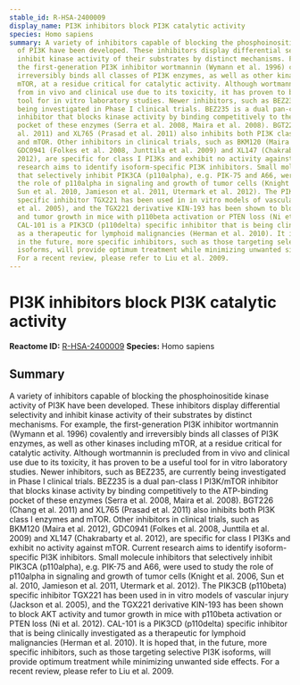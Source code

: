 ```yaml
---
stable_id: R-HSA-2400009
display_name: PI3K inhibitors block PI3K catalytic activity
species: Homo sapiens
summary: A variety of inhibitors capable of blocking the phosphoinositide kinase activity
  of PI3K have been developed. These inhibitors display differential selectivity and
  inhibit kinase activity of their substrates by distinct mechanisms. For example,
  the first-generation PI3K inhibitor wortmannin (Wymann et al. 1996) covalently and
  irreversibly binds all classes of PI3K enzymes, as well as other kinases including
  mTOR, at a residue critical for catalytic activity. Although wortmannin is precluded
  from in vivo and clinical use due to its toxicity, it has proven to be a useful
  tool for in vitro laboratory studies. Newer inhibitors, such as BEZ235, are currently
  being investigated in Phase I clinical trials. BEZ235 is a dual pan-class I PI3K/mTOR
  inhibitor that blocks kinase activity by binding competitively to the ATP-binding
  pocket of these enzymes (Serra et al. 2008, Maira et al. 2008). BGT226 (Chang et
  al. 2011) and XL765 (Prasad et al. 2011) also inhibits both PI3K class I enzymes
  and mTOR. Other inhibitors in clinical trials, such as BKM120 (Maira et al. 2012),
  GDC0941 (Folkes et al. 2008, Junttila et al. 2009) and XL147 (Chakrabarty et al.
  2012), are specific for class I PI3Ks and exhibit no activity against mTOR. Current
  research aims to identify isoform-specific PI3K inhibitors. Small molecule inhibitors
  that selectively inhibit PIK3CA (p110alpha), e.g. PIK-75 and A66, were used to study
  the role of p110alpha in signaling and growth of tumor cells (Knight et al. 2006,
  Sun et al. 2010, Jamieson et al. 2011, Utermark et al. 2012). The PIK3CB (p110beta)
  specific inhibitor TGX221 has been used in in vitro models of vascular injury (Jackson
  et al. 2005), and the TGX221 derivative KIN-193 has been shown to block AKT activity
  and tumor growth in mice with p110beta activation or PTEN loss (Ni et al. 2012).
  CAL-101 is a PIK3CD (p110delta) specific inhibitor that is being clinically investigated
  as a therapeutic for lymphoid malignancies (Herman et al. 2010). It is hoped that,
  in the future, more specific inhibitors, such as those targeting selective PI3K
  isoforms, will provide optimum treatment while minimizing unwanted side effects.
  For a recent review, please refer to Liu et al. 2009.
---
```


# PI3K inhibitors block PI3K catalytic activity
**Reactome ID:** [R-HSA-2400009](https://reactome.org/content/detail/R-HSA-2400009)
**Species:** Homo sapiens

## Summary

A variety of inhibitors capable of blocking the phosphoinositide kinase activity of PI3K have been developed. These inhibitors display differential selectivity and inhibit kinase activity of their substrates by distinct mechanisms. For example, the first-generation PI3K inhibitor wortmannin (Wymann et al. 1996) covalently and irreversibly binds all classes of PI3K enzymes, as well as other kinases including mTOR, at a residue critical for catalytic activity. Although wortmannin is precluded from in vivo and clinical use due to its toxicity, it has proven to be a useful tool for in vitro laboratory studies. Newer inhibitors, such as BEZ235, are currently being investigated in Phase I clinical trials. BEZ235 is a dual pan-class I PI3K/mTOR inhibitor that blocks kinase activity by binding competitively to the ATP-binding pocket of these enzymes (Serra et al. 2008, Maira et al. 2008). BGT226 (Chang et al. 2011) and XL765 (Prasad et al. 2011) also inhibits both PI3K class I enzymes and mTOR. Other inhibitors in clinical trials, such as BKM120 (Maira et al. 2012), GDC0941 (Folkes et al. 2008, Junttila et al. 2009) and XL147 (Chakrabarty et al. 2012), are specific for class I PI3Ks and exhibit no activity against mTOR. Current research aims to identify isoform-specific PI3K inhibitors. Small molecule inhibitors that selectively inhibit PIK3CA (p110alpha), e.g. PIK-75 and A66, were used to study the role of p110alpha in signaling and growth of tumor cells (Knight et al. 2006, Sun et al. 2010, Jamieson et al. 2011, Utermark et al. 2012). The PIK3CB (p110beta) specific inhibitor TGX221 has been used in in vitro models of vascular injury (Jackson et al. 2005), and the TGX221 derivative KIN-193 has been shown to block AKT activity and tumor growth in mice with p110beta activation or PTEN loss (Ni et al. 2012). CAL-101 is a PIK3CD (p110delta) specific inhibitor that is being clinically investigated as a therapeutic for lymphoid malignancies (Herman et al. 2010). It is hoped that, in the future, more specific inhibitors, such as those targeting selective PI3K isoforms, will provide optimum treatment while minimizing unwanted side effects. For a recent review, please refer to Liu et al. 2009.
